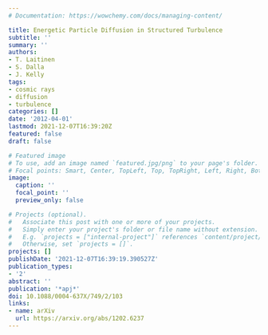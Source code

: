 ```yaml
---
# Documentation: https://wowchemy.com/docs/managing-content/

title: Energetic Particle Diffusion in Structured Turbulence
subtitle: ''
summary: ''
authors:
- T. Laitinen
- S. Dalla
- J. Kelly
tags:
- cosmic rays
- diffusion
- turbulence
categories: []
date: '2012-04-01'
lastmod: 2021-12-07T16:39:20Z
featured: false
draft: false

# Featured image
# To use, add an image named `featured.jpg/png` to your page's folder.
# Focal points: Smart, Center, TopLeft, Top, TopRight, Left, Right, BottomLeft, Bottom, BottomRight.
image:
  caption: ''
  focal_point: ''
  preview_only: false

# Projects (optional).
#   Associate this post with one or more of your projects.
#   Simply enter your project's folder or file name without extension.
#   E.g. `projects = ["internal-project"]` references `content/project/deep-learning/index.md`.
#   Otherwise, set `projects = []`.
projects: []
publishDate: '2021-12-07T16:39:19.390527Z'
publication_types:
- '2'
abstract: ''
publication: '*apj*'
doi: 10.1088/0004-637X/749/2/103
links:
- name: arXiv
  url: https://arxiv.org/abs/1202.6237
---
```

